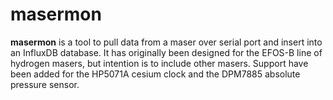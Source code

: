 # masermon
**masermon** is a tool to pull data from a maser over serial port and insert
into an InfluxDB database. It has  originally been designed for the EFOS-B
line of hydrogen masers, but intention  is to include other masers.
Support have been added for the HP5071A cesium clock and the DPM7885 absolute
pressure sensor.
